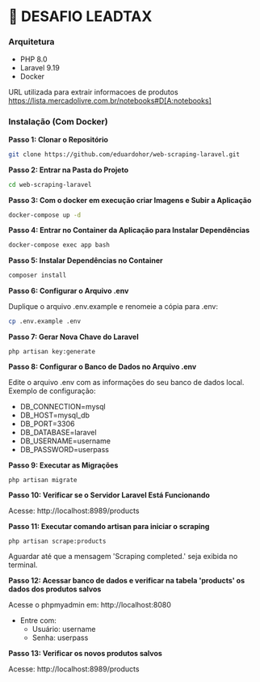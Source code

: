 # 📝 DESAFIO LEADTAX

### Arquitetura 

- PHP 8.0
- Laravel 9.19
- Docker

URL utilizada para extrair informacoes de produtos https://lista.mercadolivre.com.br/notebooks#D[A:notebooks]
### Instalação (Com Docker)

**Passo 1: Clonar o Repositório**

```sh
git clone https://github.com/eduardohor/web-scraping-laravel.git
```

**Passo 2: Entrar na Pasta do Projeto**

```sh
cd web-scraping-laravel
```

**Passo 3: Com o docker em execução criar Imagens e Subir a Aplicação**

```sh
docker-compose up -d
```

**Passo 4: Entrar no Container da Aplicação para Instalar Dependências**
```sh
docker-compose exec app bash
```

**Passo 5: Instalar Dependências no Container**
```sh
composer install
```
**Passo 6: Configurar o Arquivo .env**

Duplique o arquivo .env.example e renomeie a cópia para .env:
```sh
cp .env.example .env
```
**Passo 7: Gerar Nova Chave do Laravel**
```
php artisan key:generate
```
**Passo 8: Configurar o Banco de Dados no Arquivo .env**

Edite o arquivo .env com as informações do seu banco de dados local. Exemplo de configuração:
- DB_CONNECTION=mysql
- DB_HOST=mysql_db
- DB_PORT=3306
- DB_DATABASE=laravel
- DB_USERNAME=username
- DB_PASSWORD=userpass
     
**Passo 9: Executar as Migrações**
```
php artisan migrate
```
**Passo 10: Verificar se o Servidor Laravel Está Funcionando**

Acesse: http://localhost:8989/products

**Passo 11: Executar comando artisan para iniciar o scraping**
```
php artisan scrape:products
```

Aguardar até que a mensagem 'Scraping completed.' seja exibida no terminal.

**Passo 12: Acessar banco de dados e verificar na tabela 'products' os dados dos produtos salvos**

Acesse o phpmyadmin em: http://localhost:8080

- Entre com:
   - Usuário: username
   - Senha: userpass
 
**Passo 13: Verificar os novos produtos salvos**

Acesse: http://localhost:8989/products
